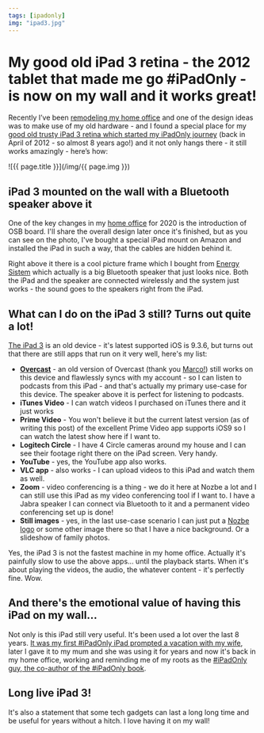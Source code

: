 ```yaml
---
tags: [ipadonly]
img: "ipad3.jpg"
---
```


# My good old iPad 3 retina - the 2012 tablet that made me go #iPadOnly - is now on my wall and it works great!

Recently I’ve been [remodeling my home office](https://sliwinski.com/office20) and one of the design ideas was to make use of my old hardware - and I found a special place for my [good old trusty iPad 3 retina which started my iPadOnly journey](https://sliwinski.com/ipad-as-my-main-computer-prologue/) (back in April of 2012 - so almost 8 years ago!) and it not only hangs there - it still works amazingly - here’s how:

<!--More-->

![{{ page.title }}](/img/{{ page.img }})



## iPad 3 mounted on the wall with a Bluetooth speaker above it

One of the key changes in my [home office](/office) for 2020 is the introduction of OSB board. I'll share the overall design later once it's finished, but as you can see on the photo, I've bought a special iPad mount on Amazon and installed the iPad in such a way, that the cables are hidden behind it.

Right above it there is a cool picture frame which I bought from [Energy Sistem](https://www.energysistem.com/en_all/frame-speaker-forest-44753) which actually is a big Bluetooth speaker that just looks nice. Both the iPad and the speaker are connected wirelessly and the system just works - the sound goes to the speakers right from the iPad.

## What can I do on the iPad 3 still? Turns out quite a lot!

[The iPad 3](https://en.wikipedia.org/wiki/IPad_(3rd_generation)) is an old device - it's latest supported iOS is 9.3.6, but turns out that there are still apps that run on it very well, here's my list:

- [**Overcast**](https://overcast.fm/) - an old version of Overcast (thank you [Marco!](https://marco.org)) still works on this device and flawlessly syncs with my account - so I can listen to podcasts from this iPad - and that's actually my primary use-case for this device. The speaker above it is perfect for listening to podcasts.
- **iTunes Video** - I can watch videos I purchased on iTunes there and it just works
- **Prime Video** - You won't believe it but the current latest version (as of writing this post) of the excellent Prime Video app supports iOS9 so I can watch the latest show here if I want to.
- **Logitech Circle** - I have 4 Circle cameras around my house and I can see their footage right there on the iPad screen. Very handy.
- **YouTube** - yes, the YouTube app also works.
- **VLC app** - also works - I can upload videos to this iPad and watch them as well.
- **Zoom** - video conferencing is a thing - we do it here at Nozbe a lot and I can still use this iPad as my video conferencing tool if I want to. I have a Jabra speaker I can connect via Bluetooth to it and a permanent video conferencing set up is done!
- **Still images** - yes, in the last use-case scenario I can just put a [Nozbe logo](https://nozbe.com/) or some other image there so that I have a nice background. Or a slideshow of family photos.

Yes, the iPad 3 is not the fastest machine in my home office. Actually it's painfully slow to use the above apps... until the playback starts. When it's about playing the videos, the audio, the whatever content - it's perfectly fine. Wow.

## And there's the emotional value of having this iPad on my wall...

Not only is this iPad still very useful. It's been used a lot over the last 8 years. [It was my first #iPadOnly iPad prompted a vacation with my wife](https://sliwinski.com/part-5-traveling-ipad-as-my-main-computer), later I gave it to my mum and she was using it for years and now it's back in my home office, working and reminding me of my roots as the [#iPadOnly guy, the co-author of the #iPadOnly book](https://iPadOnly.com).

## Long live iPad 3!

It's also a statement that some tech gadgets can last a long long time and be useful for years without a hitch. I love having it on my wall!


[n]: https://nozbe.com/?a=mike
[p]: /podcast